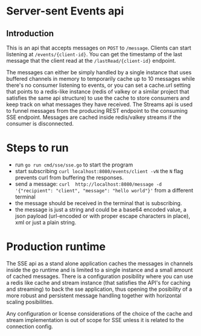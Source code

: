 # Server-sent Events api

## Introduction
This is an api that accepts messages on `POST` to `/message`. Clients can start listening at `/events/{client-id}`. You can get the timestamp of the last message that the client read at the `/lastRead/{client-id}` endpoint.  

The messages can either be simply handled by a single instance that uses buffered channels in memory to temporarily cache up to 10 messages while there's no consumer listening to events, or you can set a cache.url setting that points to a redis-like instance (redis of valkey or a similar project that satisfies the same api structure) to use the cache to store consumers and keep track on what messages they have received. The Streams api is used to funnel messages from the producing REST endpoint to the consuming SSE endpoint. Messages are cached inside redis/valkey streams if the consumer is disconnected.  

# Steps to run
- run `go run cmd/sse/sse.go` to start the program
- start subscribing `curl localhost:8080/events/client -vN` the `N` flag prevents curl from buffering the responses.
- send a message: `curl  http://localhost:8080/message -d '{"recipient": "client", "message": "hello world"}'` from a different terminal
- the message should be received in the terminal that is subscribing.
- the message is just a string and could be a base64 encoded value, a json payload (url-encoded or with proper escape characters in place), xml or just a plain string.

# Production runtime
The SSE api as a stand alone application caches the messages in channels inside the go runtime and is limited to a single instance and a small amount of cached messages. There is a configuration posibility where you can use a redis like cache and stream instance (that satisfies the API's for caching and streaming) to back the sse application, thus opening the posibility of a more robust and persistent message handling together with horizontal scaling posibilities. 

Any configuration or license considerations of the choice of the cache and stream implementation is out of scope for SSE unless it is related to the connection config.
